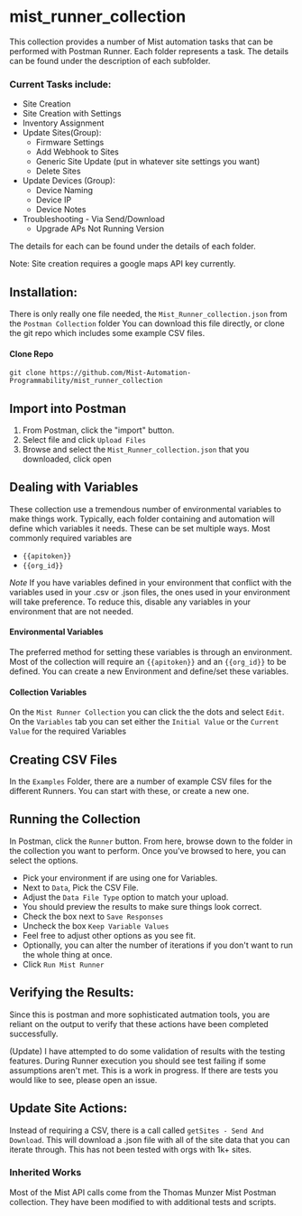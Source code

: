 # mist_runner_collection
This collection provides a number of Mist automation tasks that can be performed with Postman Runner.  Each folder represents a task.  The details can be found under the description of each subfolder.

### Current Tasks include:
- Site Creation
- Site Creation with Settings
- Inventory Assignment
- Update Sites(Group):
  - Firmware Settings
  - Add Webhook to Sites
  - Generic Site Update (put in whatever site settings you want)
  - Delete Sites
- Update Devices (Group):
  - Device Naming
  - Device IP
  - Device Notes  
- Troubleshooting - Via Send/Download
  - Upgrade APs Not Running Version

The details for each can be found under the details of each folder.

Note: Site creation requires a google maps API key currently.

## Installation:
There is only really one file needed, the `Mist_Runner_collection.json` from the `Postman Collection` folder
You can download this file directly, or clone the git repo which includes some example CSV files.

#### Clone Repo
`git clone https://github.com/Mist-Automation-Programmability/mist_runner_collection`

## Import into Postman
1. From Postman, click the "import" button.
2. Select file and click `Upload Files`
3. Browse and select the `Mist_Runner_collection.json` that you downloaded, click open

## Dealing with Variables
These collection use a tremendous number of environmental variables to make things work.
Typically, each folder containing and automation will define which variables it needs.  These can be set multiple ways.
Most commonly required variables are
- `{{apitoken}}`
- `{{org_id}}`

*Note* If you have variables defined in your environment that conflict with the variables used in your .csv or .json files, the ones used in your environment will take preference.  To reduce this, disable any variables in your environment that are not needed.

#### Environmental Variables
The preferred method for setting these variables is through an environment.  Most of the collection will require an `{{apitoken}}` and an `{{org_id}}` to be defined.  You can create a new Environment and define/set these variables.

#### Collection Variables
On the `Mist Runner Collection` you can click the the dots and select `Edit`.  On the `Variables` tab you can set either the `Initial Value` or the `Current Value` for the required Variables

## Creating CSV Files
In the `Examples` Folder, there are a number of example CSV files for the different Runners.  You can start with these, or create a new one.

## Running the Collection
In Postman, click the `Runner` button.  From here, browse down to the folder in the collection you want to perform.
Once you've browsed to here, you can select the options.
- Pick your environment if are using one for Variables.
- Next to `Data`, Pick the CSV File.
- Adjust the `Data File Type` option to match your upload.
- You should preview the results to make sure things look correct.
- Check the box next to `Save Responses`
- Uncheck the box `Keep Variable Values`
- Feel free to adjust other options as you see fit.
- Optionally, you can alter the number of iterations if you don't want to run the whole thing at once.
- Click `Run Mist Runner`

## Verifying the Results:
Since this is postman and more sophisticated autmation tools, you are reliant on the output to verify that these actions have been completed successfully.

(Update) I have attempted to do some validation of results with the testing features.  During Runner execution you should see test failing if some assumptions aren't met.  This is a work in progress.  If there are tests you would like to see, please open an issue.

## Update Site Actions:
Instead of requiring a CSV, there is a call called `getSites - Send And Download`.  This will download a .json file with all of the site data that you can iterate through.  This has not been tested with orgs with 1k+ sites.


### Inherited Works
Most of the Mist API calls come from the Thomas Munzer Mist Postman collection.  They have been modified to with additional tests and scripts.
